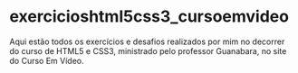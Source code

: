 # exercicioshtml5css3_cursoemvideo
Aqui estão todos os exercícios e desafios realizados por mim no decorrer do curso de HTML5 e CSS3, ministrado pelo professor Guanabara, no site do Curso Em Vídeo.
